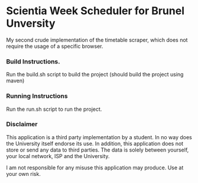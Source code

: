 # Scientia Week Scheduler for Brunel Unversity

My second crude implementation of the timetable scraper, which does not require the usage of a specific browser. 


### Build Instructions.

Run the build.sh script to build the project (should build the project using maven)

### Running Instructions

Run the run.sh script to run the project.

### Disclaimer

This application is a third party implementation by a student. In no way does the University itself endorse its use.
In addition, this application does not store or send any data to third parties. The data is solely between yourself, 
your local network, ISP and the University.

I am not responsible for any misuse this application may produce. Use at your own risk.